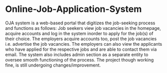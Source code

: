 # Online-Job-Application-System
OJA system is a web-based portal that digitizes the job-seeking process and functions as follows: Job seekers view job vacancies in the homepage, acquire accounts and log in the system inorder to apply for the job(s) of their choice. The employers acquire accounts too, post the job vacancies  i.e. advertise the job vacancies. The employers can also  view the applicants who have applied for the respective jobs and are able to contact them via email. The system also includes admin section as a separate entity to oversee smooth functioning of the process.
The project though working fine, is still undergoing changes/improvement.
